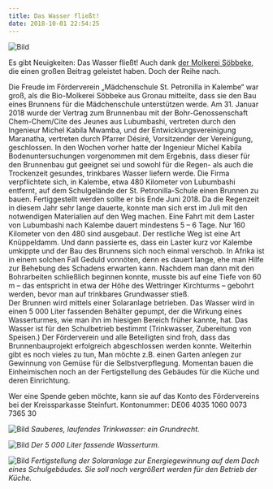 ```yaml
---
title: Das Wasser fließt!
date: 2018-10-01 22:54:25
---
```


![Bild](/images/soebbeke_danke.jpg)

Es gibt Neuigkeiten: Das Wasser fließt! Auch dank [der Molkerei Söbbeke](http://www.soebbeke.de/molkerei/aktuelles/grosse-spendenaktion-fuer-afrika.html), die einen großen Beitrag geleistet haben. Doch der Reihe nach.

<!-- more -->

Die Freude im Förderverein „Mädchenschule St. Petronilla in Kalembe“ war groß, als die Bio-Molkerei Söbbeke aus Gronau mitteilte, dass sie den Bau eines Brunnens für die Mädchenschule unterstützen werde.
Am 31. Januar 2018 wurde der Vertrag zum Brunnenbau mit der Bohr-Genossenschaft Chem-Chem/Cite des Jeunes aus Lubumbashi, vertreten durch den Ingenieur Michel Kabila Mwamba, und der Entwicklungsvereinigung Maranatha, vertreten durch Pfarrer Désiré, Vorsitzender der Vereinigung, geschlossen. 
In den Wochen vorher hatte der Ingenieur Michel Kabila Bodenuntersuchungen vorgenommen mit dem Ergebnis, dass dieser für den Brunnenbau gut geeignet sei und sowohl für die Regen- als auch die Trockenzeit gesundes, trinkbares Wasser liefern werde.
Die Firma verpflichtete sich, in Kalembe, etwa 480 Kilometer von Lubumbashi entfernt, auf dem Schulgelände der St. Petronilla-Schule einen Brunnen zu bauen. 
Fertiggestellt werden sollte er bis Ende Juni 2018. Da die Regenzeit in diesem Jahr sehr lange dauerte, konnte man sich erst im Juli mit den notwendigen Materialien auf den Weg machen. 
Eine Fahrt mit dem Laster von Lubumbashi nach Kalembe dauert mindestens 5 – 6 Tage. Nur 160 Kilometer von den 480 sind ausgebaut. 
Der restliche Weg ist eine Art Knüppeldamm. Und dann passierte es, dass ein Laster kurz vor Kalembe umkippte  und der Bau des Brunnens sich noch einmal verschob. 
In Afrika ist in einem solchen Fall Geduld vonnöten, denn es dauert lange, ehe man Hilfe zur Behebung des Schadens erwarten kann. 
Nachdem man dann mit den Bohrarbeiten schließlich beginnen konnte, musste bis auf eine Tiefe von 60 m – das entspricht in etwa der Höhe des Wettringer Kirchturms – gebohrt werden, bevor man auf trinkbares Grundwasser stieß.  
Der Brunnen wird mittels einer Solaranlage betrieben. Das Wasser wird in einen 5 000 Liter fassenden Behälter gepumpt, der die Wirkung eines Wasserturmes, wie man ihn im hiesigen Bereich früher kannte, hat. 
Das Wasser ist für den Schulbetrieb bestimmt (Trinkwasser, Zubereitung von Speisen.) Der Förderverein und alle Beteiligten sind froh, dass das Brunnenbauprojekt erfolgreich abgeschlossen werden konnte. 
Weiterhin gibt es noch vieles zu tun, Man möchte z.B. einen Garten anlegen zur Gewinnung von Gemüse für die Selbstverpflegung. 
Momentan bauen die Einheimischen noch an der Fertigstellung des Gebäudes für die Küche und deren Einrichtung.  

Wer eine Spende geben möchte, kann sie auf das Konto  des Fördervereins bei der Kreissparkasse Steinfurt. Kontonummer: DE06 4035 1060 0073 7365 30 

![Bild](/images/wasser.jpg)
*Sauberes, laufendes Trinkwasser: ein Grundrecht.*

![Bild](/images/wassertank.jpg)
*Der 5 000 Liter fassende Wasserturm.*

![Bild](/images/solar.jpg)
*Fertigstellung der Solaranlage zur Energiegewinnung auf dem Dach eines Schulgebäudes. Sie soll noch vergrößert werden für den Betrieb der Küche.*

